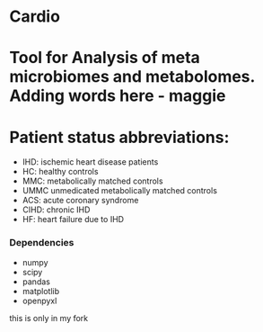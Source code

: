 # Cardio
Tool for Analysis of meta microbiomes and metabolomes.
Adding words here - maggie
=======

# Patient status abbreviations:
- IHD: ischemic heart disease patients
- HC: healthy controls
- MMC: metabolically matched controls
- UMMC unmedicated metabolically matched controls
- ACS: acute coronary syndrome
- CIHD: chronic IHD
- HF: heart failure due to IHD

### Dependencies
- numpy
- scipy
- pandas
- matplotlib
- openpyxl


this is only in my fork
